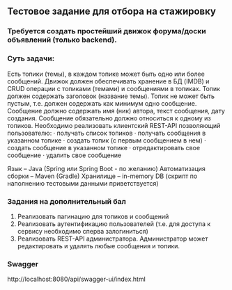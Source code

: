 ## Тестовое задание для отбора на стажировку 
### Требуется создать простейший движок форума/доски объявлений (только backend). 
### Суть задачи: 
Есть топики (темы), в каждом топике может быть одно или более сообщений. 
Движок должен обеспечивать хранение в БД (IMDB) и CRUD операции с топиками (темами) и сообщениями в топиках.
Топик должен содержать заголовок (название темы). Топик не может быть пустым, т.е. должен содержать как минимум одно сообщение.
Сообщение должно содержать имя (ник) автора, текст сообщения, дату создания. 
Сообщение обязательно должно относиться к одному из топиков.
Необходимо реализовать клиентский REST-API позволяющий пользователю:
·   получать список топиков
·   получать сообщения в указанном топике
·   создать топик (с первым сообщением в нем)
·   создать сообщение в указанном топике
·   отредактировать свое сообщение
·   удалить свое сообщение

Язык – Java (Spring или Spring Boot - по желанию)
Автоматизация сборки – Maven (Gradle)
Хранилище – in-memory DB (скрипт по наполнению тестовыми данными приветствуется)


### Задания на дополнительный бал
1. Реализовать пагинацию для топиков и сообщений
2. Реализовать аутентификацию пользователей (т.е. для доступа к сервису необходимо сперва залогиниться)
3. Реализовать REST-API администратора. Администратор может редактировать и удалять любые сообщения и топики.

### Swagger
http://localhost:8080/api/swagger-ui/index.html

